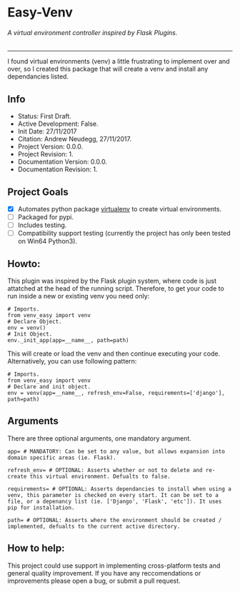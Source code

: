 # Easy-Venv
###### A virtual environment controller inspired by Flask Plugins.
---

I found virtual environments (venv) a little frustrating to implement over and over, so I created this package that will create a venv and install any dependancies listed.


## Info

* Status: First Draft.
* Active Development: False.
* Init Date: 27/11/2017
* Citation: Andrew Neudegg, 27/11/2017.
* Project Version: 0.0.0.
* Project Revision: 1.
* Documentation Version: 0.0.0.
* Documentation Revision: 1.

## Project Goals

- [x] Automates python package [virtualenv](https://pypi.python.org/pypi/virtualenv) to create virtual environments.
- [ ] Packaged for pypi.
- [ ] Includes testing.
- [ ] Compatibility support testing (currently the project has only been tested on Win64 Python3).

## Howto:

This plugin was inspired by the Flask plugin system, where code is just attatched at the head of the running script. Therefore, to get your code to run inside a new or existing venv you need only:
```
# Imports.
from venv_easy import venv
# Declare Object.
env = venv()
# Init Object.
env._init_app(app=__name__, path=path)
```
This will create or load the venv and then continue executing your code. Alternatively, you can use following pattern:

```
# Imports.
from venv_easy import venv
# Declare and init object.
env = venv(app=__name__, refresh_env=False, requirements=['django'], path=path)
```

## Arguments
There are three optional arguments, one mandatory argument. 
```
app= # MANDATORY: Can be set to any value, but allows expansion into domain specific areas (ie. Flask).

refresh_env= # OPTIONAL: Asserts whether or not to delete and re-create this virtual environment. Defualts to false.

requirements= # OPTIONAL: Asserts dependancies to install when using a venv, this parameter is checked on every start. It can be set to a file, or a depenancy list (ie. ['Django', 'Flask', 'etc']). It uses pip for installation.

path= # OPTIONAL: Asserts where the environment should be created / implemented, defualts to the current active directory.
```

## How to help:
This project could use support in implementing cross-platform tests and general quality improvement. If you have any reccomendations or improvements please open a bug, or submit a pull request.